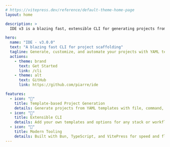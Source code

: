 ```yaml
---
# https://vitepress.dev/reference/default-theme-home-page
layout: home

description: >
  IDE v3 is a blazing fast, extensible CLI for generating projects from YAML templates. Create, customize, and automate your project scaffolding with ease.

hero:
  name: "IDE - v3.0.0"
  text: "A blazing fast CLI for project scaffolding"
  tagline: Generate, customize, and automate your projects with YAML templates.
  actions:
    - theme: brand
      text: Get Started
      link: /cli
    - theme: alt
      text: GitHub
      link: https://github.com/piarre/ide

features:
  - icon: "📄"
    title: Template-based Project Generation
    details: Generate projects from YAML templates with file, command, and JSON support.
  - icon: "🧩"
    title: Extensible CLI
    details: Add your own templates and options for any stack or workflow.
  - icon: "🚀"
    title: Modern Tooling
    details: Built with Bun, TypeScript, and VitePress for speed and flexibility.
---
```


